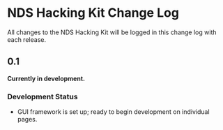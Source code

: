 # NDS Hacking Kit Change Log

All changes to the NDS Hacking Kit will be logged in this change log with each
release.

## 0.1

**Currently in development.**

### Development Status

 + GUI framework is set up; ready to begin development on individual pages.

